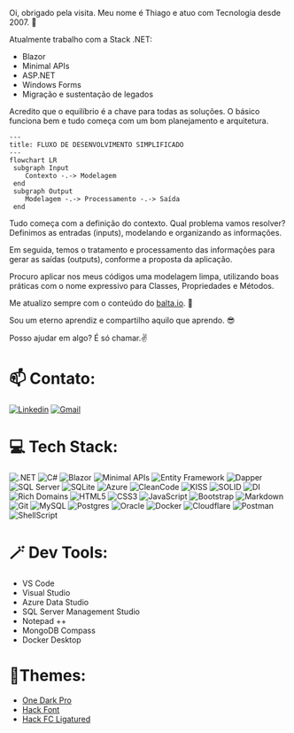 Oi, obrigado pela visita. Meu nome é Thiago e atuo com Tecnologia desde 2007. 🤖

Atualmente trabalho com a Stack .NET:
 - Blazor
 - Minimal APIs
 - ASP.NET
 - Windows Forms
 - Migração e sustentação de legados

Acredito que o equilíbrio é a chave para todas as soluções. O básico funciona bem e tudo começa com um bom planejamento e arquitetura.

```mermaid
---
title: FLUXO DE DESENVOLVIMENTO SIMPLIFICADO
---
flowchart LR
 subgraph Input
    Contexto -.-> Modelagem
 end
 subgraph Output
    Modelagem -.-> Processamento -.-> Saída
 end
```
Tudo começa com a definição do contexto. Qual problema vamos resolver? Definimos as entradas (inputs), modelando e organizando as informações.

Em seguida, temos o tratamento e processamento das informações para gerar as saídas (outputs), conforme a proposta da aplicação.

Procuro aplicar nos meus códigos uma modelagem limpa, utilizando boas práticas com o nome expressivo para Classes, Propriedades e Métodos.

Me atualizo sempre com o conteúdo do [balta.io](https://balta.io/). 🌱

Sou um eterno aprendiz e compartilho aquilo que aprendo. 😎 

Posso ajudar em algo? É só chamar.✌️


# 📫 Contato:
[![Linkedin](https://img.shields.io/badge/-LinkedIn-blue?style=for-the-badge&logo=Linkedin&logoColor=white)](https://br.linkedin.com/in/thiagocajaiba)
[![Gmail](https://img.shields.io/badge/-gmail-EA4335?style=for-the-badge&logo=gmail&logoColor=white)](mailto:thiago.cajaiba@gmail.com)


# 💻 Tech Stack:
![.NET] 
![C#]
![Blazor]
![Minimal APIs] 
![Entity Framework]
![Dapper]
![SQL Server]
![SQLite]
![Azure]
![CleanCode]
![KISS]
![SOLID]
![DI]
![Rich Domains]
![HTML5]
![CSS3]
![JavaScript]
![Bootstrap]
![Markdown] 
![Git] 
![MySQL]
![Postgres] 
![Oracle]
![Docker]
![Cloudflare] 
![Postman]
![ShellScript] 


# 🪄 Dev Tools:

- VS Code
- Visual Studio
- Azure Data Studio
- SQL Server Management Studio
- Notepad ++
- MongoDB Compass
- Docker Desktop


# 🎨Themes:

- [One Dark Pro](https://github.com/Binaryify/OneDark-Pro)
- [Hack Font](https://github.com/source-foundry/Hack "font-size: 12~14px. ide-zoom: 90%")
- [Hack FC Ligatured](https://github.com/gaplo917/Ligatured-Hack/)

<!--- Badge Links --->
[.NET]: https://img.shields.io/badge/.NET-7e2bb3?style=for-the-badge&logo=.net&logoColor=white
[C#]: https://img.shields.io/badge/c%23-7e2bb3.svg?style=for-the-badge&logo=c-sharp&logoColor=white
[Blazor]: https://img.shields.io/badge/blazor-%237734bc.svg?style=for-the-badge&logo=blazor&logoColor=white
[Minimal APIs]: https://img.shields.io/badge/minimal%20apis-%237734bc.svg?style=for-the-badge&logo=minimal%20apis&logoColor=white

[Entity Framework]: https://img.shields.io/badge/entity%20framework-%236e3bc6.svg?style=for-the-badge&logo=entity%20framework&logoColor=white
[Dapper]: https://img.shields.io/badge/dapper-%236e3bc6.svg?style=for-the-badge&logo=dapper&logoColor=white
[SQL Server]: https://img.shields.io/badge/%20SQL%20Server-6443cf?style=for-the-badge&logo=microsoft%20sql%20server&logoColor=white
[SQLite]: https://img.shields.io/badge/sqlite-%236443cf.svg?style=for-the-badge&logo=sqlite&logoColor=white
[Azure]: https://img.shields.io/badge/azure-%23564ad8.svg?style=for-the-badge&logo=azure-devops&logoColor=white

[CleanCode]: https://img.shields.io/badge/cleancode-051937.svg?style=for-the-badge&logo=cleancode&logoColor=%2361DAFB
[KISS]: https://img.shields.io/badge/kiss-004d7a?style=for-the-badge&logo=kiss&logoColor=white
[SOLID]: https://img.shields.io/badge/solid-008793.svg?style=for-the-badge&logo=solid&logoColor=white
[DI]: https://img.shields.io/badge/di-00bf72.svg?style=for-the-badge&logo=di&logoColor=white
[Rich Domains]: https://img.shields.io/badge/rich%20domains-a8eb12.svg?style=for-the-badge&logo=rich%20domains&logoColor=white

[HTML5]: https://img.shields.io/badge/html5-%23d16ba5.svg?style=for-the-badge&logo=html5&logoColor=white
[CSS3]: https://img.shields.io/badge/css3-%23c777b9.svg?style=for-the-badge&logo=css3&logoColor=white
[JavaScript]: https://img.shields.io/badge/javascript-%23ba83ca.svg?style=for-the-badge&logo=javascript&logoColor=white
[Bootstrap]: https://img.shields.io/badge/bootstrap-%23aa8fd8.svg?style=for-the-badge&logo=bootstrap&logoColor=white
[Markdown]: https://img.shields.io/badge/markdown-9a9ae1?style=for-the-badge&logo=markdown&logoColor=white
[Git]: https://img.shields.io/badge/Git-da553a?style=for-the-badge&logo=git&logoColor=white

[MySQL]: https://img.shields.io/badge/mysql-%23e2763b.svg?style=for-the-badge&logo=mysql&logoColor=white
[Postgres]: https://img.shields.io/badge/postgres-%23e89443.svg?style=for-the-badge&logo=postgresql&logoColor=white
[Oracle]: https://img.shields.io/badge/Oracle-ebb252?style=for-the-badge&logo=oracle&logoColor=white
[Docker]: https://img.shields.io/badge/docker-%23edce69.svg?style=for-the-badge&logo=docker&logoColor=white
[Cloudflare]: https://img.shields.io/badge/Cloudflare-e8d86b?style=for-the-badge&logo=Cloudflare&logoColor=white
[Postman]: https://img.shields.io/badge/Postman-c4ea66?style=for-the-badge&logo=postman&logoColor=white
[ShellScript]: https://img.shields.io/badge/Shell%20Script-93e346?style=for-the-badge&logo=gnu-bash&logoColor=white


